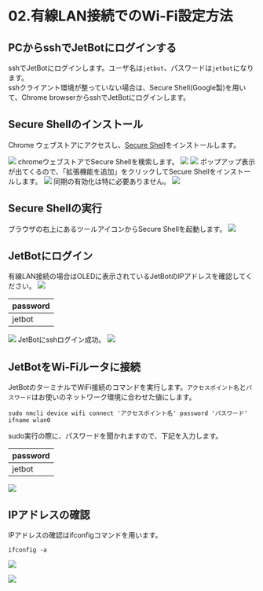 # 02.有線LAN接続でのWi-Fi設定方法

## PCからsshでJetBotにログインする

sshでJetBotにログインします。ユーザ名は`jetbot`、パスワードは`jetbot`になります。  
sshクライアント環境が整っていない場合は、Secure Shell(Google製)を用いて、Chrome browserからsshでJetBotにログインします。　

## Secure Shellのインストール

Chrome ウェブストアにアクセスし、[Secure Shell](https://chrome.google.com/webstore/detail/secure-shell/iodihamcpbpeioajjeobimgagajmlibd?hl=ja&)をインストールします。

![](../../img/ssh001.png)
chromeウェブストアでSecure Shellを検索します。
![](../../img/ssh002.png)
![](../../img/ssh003.png)
ポップアップ表示が出てくるので、「拡張機能を追加」をクリックしてSecure Shellをインストールします。
![](../../img/ssh004.png)
同期の有効化は特に必要ありません。
![](../../img/ssh005.png)

## Secure Shellの実行
ブラウザの右上にあるツールアイコンからSecure Shellを起動します。
![](../../img/ssh006.png)
## JetBotにログイン
有線LAN接続の場合はOLEDに表示されているJetBotのIPアドレスを確認してください。
![](../../img/ssh007.png)

|password|
|:-|
|jetbot|

![](../../img/ssh008.png)
JetBotにsshログイン成功。
![](../../img/ssh009.png)

## JetBotをWi-Fiルータに接続

JetBotのターミナルでWiFi接続のコマンドを実行します。``アクセスポイント名``と``パスワード``はお使いのネットワーク環境に合わせた値にします。

```
sudo nmcli device wifi connect 'アクセスポイント名' password 'パスワード' ifname wlan0
```

sudo実行の際に、パスワードを聞かれますので、下記を入力します。

|password|
|:--|
|jetbot|

![](../../img/ssh010.png)

## IPアドレスの確認

IPアドレスの確認はifconfigコマンドを用います。

```
ifconfig -a
```

![](../../img/ssh011.png)

![](../../img/ssh012.png)
